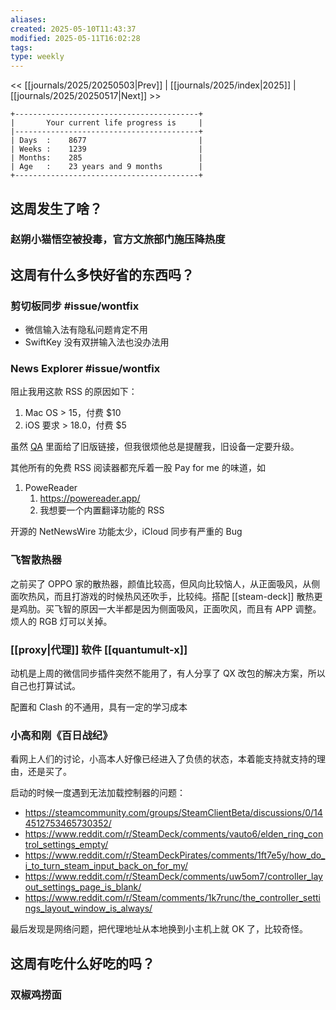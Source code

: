 ```yaml
---
aliases: 
created: 2025-05-10T11:43:37
modified: 2025-05-11T16:02:28
tags: 
type: weekly
---
```


<< [[journals/2025/20250503|Prev]] | [[journals/2025/index|2025]] | [[journals/2025/20250517|Next]] >>

```shell
+-----------------------------------------+
|       Your current life progress is     |
|-----------------------------------------+
| Days  :    8677                         |
| Weeks :    1239                         |
| Months:    285                          |
| Age   :    23 years and 9 months        |
+-----------------------------------------+
```

## 这周发生了啥？

### 赵朔小猫悟空被投毒，官方文旅部门施压降热度

## 这周有什么多快好省的东西吗？

### 剪切板同步 #issue/wontfix

- 微信输入法有隐私问题肯定不用
- SwiftKey 没有双拼输入法也没办法用

### News Explorer #issue/wontfix

阻止我用这款 RSS 的原因如下：

1. Mac OS > 15，付费 $10
2. iOS 要求 > 18.0，付费 $5

虽然 [QA](https://betamagic.nl/support/newsexplorer/faq.html) 里面给了旧版链接，但我很烦他总是提醒我，旧设备一定要升级。

其他所有的免费 RSS 阅读器都充斥着一股 Pay for me 的味道，如

1. PoweReader
    1. https://powereader.app/
    2. 我想要一个内置翻译功能的 RSS

开源的 NetNewsWire 功能太少，iCloud 同步有严重的 Bug

### 飞智散热器

之前买了 OPPO 家的散热器，颜值比较高，但风向比较恼人，从正面吸风，从侧面吹热风，而且打游戏的时候热风还吹手，比较纯。搭配 [[steam-deck]] 散热更是鸡肋。买飞智的原因一大半都是因为侧面吸风，正面吹风，而且有 APP 调整。烦人的 RGB 灯可以关掉。

### [[proxy|代理]] 软件 [[quantumult-x]]

动机是上周的微信同步插件突然不能用了，有人分享了 QX 改包的解决方案，所以自己也打算试试。

配置和 Clash 的不通用，具有一定的学习成本
### 小高和刚《百日战纪》

看网上人们的讨论，小高本人好像已经进入了负债的状态，本着能支持就支持的理由，还是买了。

启动的时候一度遇到无法加载控制器的问题：

- https://steamcommunity.com/groups/SteamClientBeta/discussions/0/144512753465730352/
- https://www.reddit.com/r/SteamDeck/comments/vauto6/elden_ring_control_settings_empty/
- https://www.reddit.com/r/SteamDeckPirates/comments/1ft7e5y/how_do_i_to_turn_steam_input_back_on_for_my/
- https://www.reddit.com/r/SteamDeck/comments/uw5om7/controller_layout_settings_page_is_blank/
- https://www.reddit.com/r/Steam/comments/1k7runc/the_controller_settings_layout_window_is_always/

最后发现是网络问题，把代理地址从本地换到小主机上就 OK 了，比较奇怪。

## 这周有吃什么好吃的吗？

### 双椒鸡捞面
